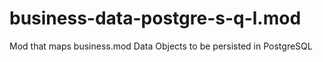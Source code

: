 # business-data-postgre-s-q-l.mod
Mod that maps business.mod Data Objects to be persisted in PostgreSQL
